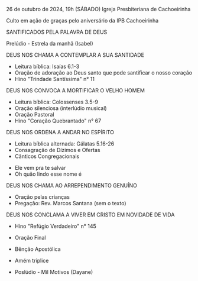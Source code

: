 26 de outubro de 2024, 19h (SÁBADO)
Igreja Presbiteriana de Cachoeirinha

Culto em ação de graças pelo aniversário da IPB Cachoeirinha 

SANTIFICADOS PELA PALAVRA DE DEUS 

Prelúdio - Estrela da manhã (Isabel)

DEUS NOS CHAMA A CONTEMPLAR A SUA SANTIDADE
- Leitura bíblica: Isaías 6.1-3
- Oração de adoração ao Deus santo que pode santificar o nosso coração
- ⁠Hino "Trindade Santíssima" n° 11

DEUS NOS CONVOCA A MORTIFICAR O VELHO HOMEM
- Leitura bíblica: Colossenses 3.5-9
- Oração silenciosa (interlúdio musical)
- Oração Pastoral
- Hino "Coração Quebrantado" n° 67

DEUS NOS ORDENA A ANDAR NO ESPÍRITO
- Leitura bíblica alternada: Gálatas 5.16-26
- Consagração de Dízimos e Ofertas
- Cânticos Congregacionais
* Ele vem pra te salvar 
* Oh quão lindo esse nome é 

DEUS NOS CHAMA AO ARREPENDIMENTO GENUÍNO
- Oração pelas crianças
- Pregação: Rev. Marcos Santana (sem o texto)

DEUS NOS CONCLAMA A VIVER EM CRISTO EM NOVIDADE DE VIDA
- Hino "Refúgio Verdadeiro" n° 145
- Oração Final
- Bênção Apostólica
- Amém tríplice

- Poslúdio - Mil Motivos (Dayane)